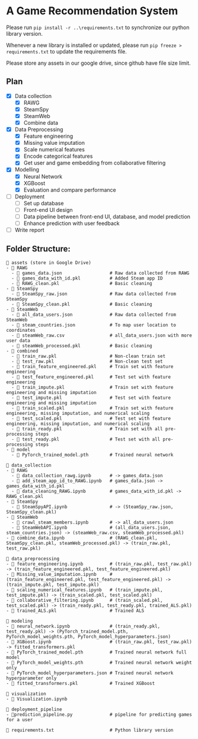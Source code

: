 # A Game Recommendation System

Please run `pip install -r ..\requirements.txt` to synchronize our python library version.

Whenever a new library is installed or updated, please run `pip freeze > requirements.txt` to update the requirements file.

Please store any assets in our google drive, since github have file size limit.

## Plan

- [x] Data collection
    - [x] RAWG
    - [x] SteamSpy
    - [x] SteamWeb
    - [x] Combine data
- [x] Data Preprocessing
    - [x] Feature engineering
    - [x] Missing value imputation
    - [x] Scale numerical features
    - [x] Encode categorical features
    - [x] Get user and game embedding from collaborative filtering
- [x] Modelling
    - [x] Neural Network
    - [x] XGBoost
    - [x] Evaluation and compare performance
- [ ] Deployment
    - [ ] Set up database
    - [ ] Front-end UI design
    - [ ] Data pipeline between front-end UI, database, and model prediction
    - [ ] Enhance prediction with user feedback
- [ ] Write report

## Folder Structure:
```
📂 assets (store in Google Drive)
- 📂 RAWG
  - 📄 games_data.json                  # Raw data collected from RAWG
  - 📄 games_data_with_id.pkl           # Added Steam app ID
  - 📄 RAWG_clean.pkl                   # Basic cleaning
- 📂 SteamSpy
  - 📄 SteamSpy_raw.json                # Raw data collected from SteamSpy
  - 📄 SteamSpy_clean.pkl               # Basic cleaning
- 📂 SteamWeb
  - 📄 all_data_users.json              # Raw data collected from SteamWeb
  - 📄 steam_countries.json             # To map user location to coordinates
  - 📄 steamWeb_raw.csv                 # all_data_users.json with more user data
  - 📄 steamWeb_processed.pkl           # Basic cleaning
- 📂 combined
  - 📄 train_raw.pkl                    # Non-clean train set
  - 📄 test_raw.pkl                     # Non-clean test set
  - 📄 train_feature_engineered.pkl     # Train set with feature engineering
  - 📄 test_feature_engineered.pkl      # Test set with feature engineering
  - 📄 train_impute.pkl                 # Train set with feature engineering and missing imputation
  - 📄 test_impute.pkl                  # Test set with feature engineering and missing imputation
  - 📄 train_scaled.pkl                 # Train set with feature engineering, missing imputation, and numerical scaling
  - 📄 test_scaled.pkl                  # Test set with feature engineering, missing imputation, and numerical scaling
  - 📄 train_ready.pkl                  # Train set with all pre-processing steps
  - 📄 test_ready.pkl                   # Test set with all pre-processing steps
- 📂 model
  - 📄 PyTorch_trained_model.pth        # Trained neural network

📂 data_collection
- 📂 RAWG
  - 📜 data_collection_rawg.ipynb       # -> games_data.json
  - 📜 add_steam_app_id_to_RAWG.ipynb   # games_data.json -> games_data_with_id.pkl
  - 📜 data_cleaning_RAWG.ipynb         # games_data_with_id.pkl -> RAWG_clean.pkl
- 📂 SteamSpy
  - 📜 SteamSpyAPI.ipynb                # -> (SteamSpy_raw.json, SteamSpy_clean.pkl)
- 📂 SteamWeb
  - 📜 crawl_steam_members.ipynb        # -> all_data_users.json
  - 📜 SteamWebAPI.ipynb                # (all_data_users.json, steam_countries.json) -> (steamWeb_raw.csv, steamWeb_processed.pkl)
- 📜 combine_data.ipynb                 # (RAWG_clean.pkl, SteamSpy_clean.pkl, steamWeb_processed.pkl) -> (train_raw.pkl, test_raw.pkl)

📂 data_preprocessing
- 📜 feature_engineering.ipynb          # (train_raw.pkl, test_raw.pkl) -> (train_feature_engineered.pkl, test_feature_engineered.pkl)
- 📜 Missing_value_imputation.ipynb     # (train_feature_engineered.pkl, test_feature_engineered.pkl) -> (train_impute.pkl, test_impute.pkl)
- 📜 scaling_numerical_features.ipynb   # (train_impute.pkl, test_impute.pkl) -> (train_scaled.pkl, test_scaled.pkl)
- 📜 collaborative_filtering.ipynb      # (train_scaled.pkl, test_scaled.pkl) -> (train_ready.pkl, test_ready.pkl, trained_ALS.pkl)
- 📄 trained_ALS.pkl                    # Trained ALS

📂 modeling
- 📜 neural_network.ipynb               # (train_ready.pkl, test_ready.pkl) -> (PyTorch_trained_model.pth, PyTorch_model_weights.pth, PyTorch_model_hyperparameters.json)
- 📜 XGBoost.ipynb                      # (train_raw.pkl, test_raw.pkl) -> fitted_transformers.pkl
- 📄 PyTorch_trained_model.pth          # Trained neural network full model
- 📄 PyTorch_model_weights.pth          # Trained neural network weight only
- 📄 PyTorch_model_hyperparameters.json # Trained neural network hyperparameter only
- 📄 fitted_transformers.pkl            # Trained XGBoost

📂 visualization
- 📜 Visualization.ipynb

📂 deployment_pipeline
- 📜prediction_pipeline.py              # pipeline for predicting games for a user

📄 requirements.txt                     # Python library version
```
